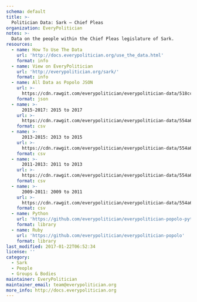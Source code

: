 ```yaml
---
schema: default
title: >-
  Politician Data: Sark — Chief Pleas
organization: EveryPolitician
notes: >-
  Data on the people within the Chief Pleas legislature of Sark.
resources:
  - name: How To Use The Data
    url: 'http://docs.everypolitician.org/use_the_data.html'
    format: info
  - name: View on EveryPolitician
    url: 'http://everypolitician.org/sark/'
    format: info
  - name: All Data as Popolo JSON
    url: >-
      https://cdn.rawgit.com/everypolitician/everypolitician-data/518cc7a0134aefcc060b65dc801add5d40420a8f/data/Sark/Chief_Pleas/ep-popolo-v1.0.json
    format: json
  - name: >-
      2015-2017: 2015 to 2017
    url: >-
      https://cdn.rawgit.com/everypolitician/everypolitician-data/554a6cb306153130ac5558e4c015471d63e57cb7/data/Sark/Chief_Pleas/term-2015.csv
    format: csv
  - name: >-
      2013-2015: 2013 to 2015
    url: >-
      https://cdn.rawgit.com/everypolitician/everypolitician-data/554a6cb306153130ac5558e4c015471d63e57cb7/data/Sark/Chief_Pleas/term-2013.csv
    format: csv
  - name: >-
      2011-2013: 2011 to 2013
    url: >-
      https://cdn.rawgit.com/everypolitician/everypolitician-data/554a6cb306153130ac5558e4c015471d63e57cb7/data/Sark/Chief_Pleas/term-2011.csv
    format: csv
  - name: >-
      2009-2011: 2009 to 2011
    url: >-
      https://cdn.rawgit.com/everypolitician/everypolitician-data/554a6cb306153130ac5558e4c015471d63e57cb7/data/Sark/Chief_Pleas/term-2009.csv
    format: csv
  - name: Python
    url: 'https://github.com/everypolitician/everypolitician-popolo-python'
    format: library
  - name: Ruby
    url: 'https://github.com/everypolitician/everypolitician-popolo'
    format: library
last_modified: 2017-01-22T06:52:34
license: ''
category:
  - Sark
  - People
  - Groups & Bodies
maintainer: EveryPolitician
maintainer_email: team@everypolitician.org
more_info: http://docs.everypolitician.org
---
```

